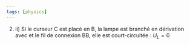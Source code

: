```yaml
---
tags: [physics]
---
```


2) ii) Si le curseur C est placé en B, la lampe est branché en dérivation avec et le fil de connexion BB, elle est court-circuitée : $U_L=0$

